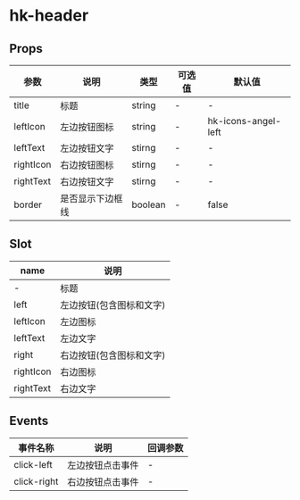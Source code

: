 # hk-header

## Props

| 参数 | 说明 | 类型 | 可选值 | 默认值 |
|--- | --- | --- | --- | --- |
| title | 标题 | string | - | - |
| leftIcon | 左边按钮图标 | string | - | hk-icons-angel-left |
| leftText | 左边按钮文字 | stirng | - | - |
| rightIcon | 右边按钮图标 | stirng | - | - |
| rightText | 右边按钮文字 | stirng | - | - |
| border | 是否显示下边框线 | boolean | - | false |

## Slot
| name | 说明|
| --- | --- |
| - | 标题 |
| left | 左边按钮(包含图标和文字) |
| leftIcon | 左边图标 |
| leftText | 左边文字 |
| right | 右边按钮(包含图标和文字) |
| rightIcon | 右边图标 |
| rightText | 右边文字 |

## Events
| 事件名称 | 说明 |	回调参数 |
|--- | --- | --- |
| click-left | 左边按钮点击事件 | - |
| click-right | 右边按钮点击事件 | - |
